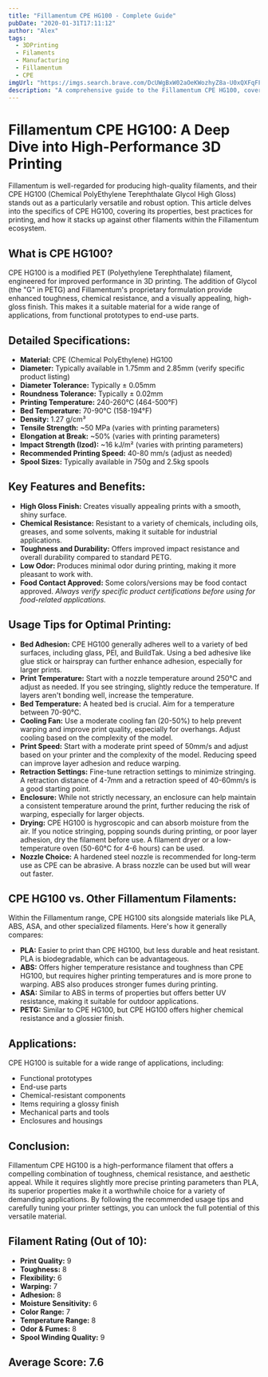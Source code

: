 ```yaml
---
title: "Fillamentum CPE HG100 - Complete Guide"
pubDate: "2020-01-31T17:11:12"
author: "Alex"
tags:
  - 3DPrinting
  - Filaments
  - Manufacturing
  - Fillamentum
  - CPE
imgUrl: "https://imgs.search.brave.com/DcUWgBxW02aOeKWozhyZ8a-U0xQXFqFFa_F0CfNyq2I/rs:fit:860:0:0:0/g:ce/aHR0cHM6Ly93d3cu/YWRkaWZ5M2QuY29t/L3dwLWNvbnRlbnQv/dXBsb2Fkcy8yMDIx/LzA3L0ZpbGxhbWVu/dHVtLUNQRS1IRzEw/MC1GaWxhbWVudC1H/aG9zdC1XaGl0ZS5q/cGc"
description: "A comprehensive guide to the Fillamentum CPE HG100, covering specifications, usage tips, and comparisons with similar products."
---
```


# Fillamentum CPE HG100: A Deep Dive into High-Performance 3D Printing

Fillamentum is well-regarded for producing high-quality filaments, and their CPE HG100 (Chemical PolyEthylene Terephthalate Glycol High Gloss) stands out as a particularly versatile and robust option. This article delves into the specifics of CPE HG100, covering its properties, best practices for printing, and how it stacks up against other filaments within the Fillamentum ecosystem.

## What is CPE HG100?

CPE HG100 is a modified PET (Polyethylene Terephthalate) filament, engineered for improved performance in 3D printing. The addition of Glycol (the "G" in PETG) and Fillamentum's proprietary formulation provide enhanced toughness, chemical resistance, and a visually appealing, high-gloss finish. This makes it a suitable material for a wide range of applications, from functional prototypes to end-use parts.

## Detailed Specifications:

*   **Material:** CPE (Chemical PolyEthylene) HG100
*   **Diameter:** Typically available in 1.75mm and 2.85mm (verify specific product listing)
*   **Diameter Tolerance:** Typically ± 0.05mm
*   **Roundness Tolerance:** Typically ± 0.02mm
*   **Printing Temperature:** 240-260°C (464-500°F)
*   **Bed Temperature:** 70-90°C (158-194°F)
*   **Density:** 1.27 g/cm³
*   **Tensile Strength:** ~50 MPa (varies with printing parameters)
*   **Elongation at Break:** ~50% (varies with printing parameters)
*   **Impact Strength (Izod):** ~16 kJ/m² (varies with printing parameters)
*   **Recommended Printing Speed:** 40-80 mm/s (adjust as needed)
*   **Spool Sizes:** Typically available in 750g and 2.5kg spools

## Key Features and Benefits:

*   **High Gloss Finish:** Creates visually appealing prints with a smooth, shiny surface.
*   **Chemical Resistance:** Resistant to a variety of chemicals, including oils, greases, and some solvents, making it suitable for industrial applications.
*   **Toughness and Durability:** Offers improved impact resistance and overall durability compared to standard PETG.
*   **Low Odor:** Produces minimal odor during printing, making it more pleasant to work with.
*   **Food Contact Approved:** Some colors/versions may be food contact approved. *Always verify specific product certifications before using for food-related applications.*

## Usage Tips for Optimal Printing:

*   **Bed Adhesion:** CPE HG100 generally adheres well to a variety of bed surfaces, including glass, PEI, and BuildTak. Using a bed adhesive like glue stick or hairspray can further enhance adhesion, especially for larger prints.
*   **Print Temperature:** Start with a nozzle temperature around 250°C and adjust as needed. If you see stringing, slightly reduce the temperature. If layers aren't bonding well, increase the temperature.
*   **Bed Temperature:** A heated bed is crucial. Aim for a temperature between 70-90°C.
*   **Cooling Fan:** Use a moderate cooling fan (20-50%) to help prevent warping and improve print quality, especially for overhangs. Adjust cooling based on the complexity of the model.
*   **Print Speed:** Start with a moderate print speed of 50mm/s and adjust based on your printer and the complexity of the model. Reducing speed can improve layer adhesion and reduce warping.
*   **Retraction Settings:** Fine-tune retraction settings to minimize stringing. A retraction distance of 4-7mm and a retraction speed of 40-60mm/s is a good starting point.
*   **Enclosure:** While not strictly necessary, an enclosure can help maintain a consistent temperature around the print, further reducing the risk of warping, especially for larger objects.
*   **Drying:** CPE HG100 is hygroscopic and can absorb moisture from the air. If you notice stringing, popping sounds during printing, or poor layer adhesion, dry the filament before use. A filament dryer or a low-temperature oven (50-60°C for 4-6 hours) can be used.
*   **Nozzle Choice:** A hardened steel nozzle is recommended for long-term use as CPE can be abrasive. A brass nozzle can be used but will wear out faster.

## CPE HG100 vs. Other Fillamentum Filaments:

Within the Fillamentum range, CPE HG100 sits alongside materials like PLA, ABS, ASA, and other specialized filaments. Here's how it generally compares:

*   **PLA:** Easier to print than CPE HG100, but less durable and heat resistant. PLA is biodegradable, which can be advantageous.
*   **ABS:** Offers higher temperature resistance and toughness than CPE HG100, but requires higher printing temperatures and is more prone to warping. ABS also produces stronger fumes during printing.
*   **ASA:** Similar to ABS in terms of properties but offers better UV resistance, making it suitable for outdoor applications.
*   **PETG:** Similar to CPE HG100, but CPE HG100 offers higher chemical resistance and a glossier finish.

## Applications:

CPE HG100 is suitable for a wide range of applications, including:

*   Functional prototypes
*   End-use parts
*   Chemical-resistant components
*   Items requiring a glossy finish
*   Mechanical parts and tools
*   Enclosures and housings

## Conclusion:

Fillamentum CPE HG100 is a high-performance filament that offers a compelling combination of toughness, chemical resistance, and aesthetic appeal. While it requires slightly more precise printing parameters than PLA, its superior properties make it a worthwhile choice for a variety of demanding applications. By following the recommended usage tips and carefully tuning your printer settings, you can unlock the full potential of this versatile material.

## Filament Rating (Out of 10):

*   **Print Quality:** 9
*   **Toughness:** 8
*   **Flexibility:** 6
*   **Warping:** 7
*   **Adhesion:** 8
*   **Moisture Sensitivity:** 6
*   **Color Range:** 7
*   **Temperature Range:** 8
*   **Odor & Fumes:** 8
*   **Spool Winding Quality:** 9

**Average Score: 7.6**
---
